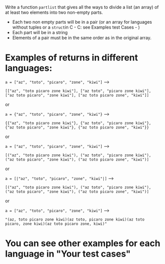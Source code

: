Write a function `partlist` that gives all the ways to divide a list (an array) of
at least two elements into two non-empty parts.

- Each two non empty parts will be in a pair (or an array for languages without tuples or a `struct`in C - C: see Examples test Cases - ) 
- Each part will be in a string
- Elements of a pair must be in the same order as in the original array.

# Examples of returns in different languages: 

`a = ["az", "toto", "picaro", "zone", "kiwi"]` -->

`[["az", "toto picaro zone kiwi"], ["az toto", "picaro zone kiwi"], ["az toto picaro", "zone kiwi"], ["az toto picaro zone", "kiwi"]]`
 
 or
 
 `a = {"az", "toto", "picaro", "zone", "kiwi"}` -->

`{{"az", "toto picaro zone kiwi"}, {"az toto", "picaro zone kiwi"}, {"az toto picaro", "zone kiwi"}, {"az toto picaro zone", "kiwi"}}`

or
 
`a = ["az", "toto", "picaro", "zone", "kiwi"]` -->

`[("az", "toto picaro zone kiwi"), ("az toto", "picaro zone kiwi"), ("az toto picaro", "zone kiwi"), ("az toto picaro zone", "kiwi")]`

or 

`a = [|"az", "toto", "picaro", "zone", "kiwi"|]` -->

`[("az", "toto picaro zone kiwi"), ("az toto", "picaro zone kiwi"), ("az toto picaro", "zone kiwi"), ("az toto picaro zone", "kiwi")]`
 
 
 or
 
`a = ["az", "toto", "picaro", "zone", "kiwi"]` -->

`"(az, toto picaro zone kiwi)(az toto, picaro zone kiwi)(az toto picaro, zone kiwi)(az toto picaro zone, kiwi)"`

# You can see other examples for each language in "Your test cases"